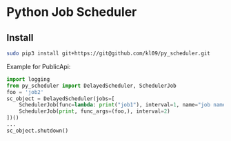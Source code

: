 Python Job Scheduler
=========================

## Install
```bash
sudo pip3 install git+https://git@github.com/kl09/py_scheduler.git
```

>

Example for PublicApi:

```python
import logging
from py_scheduler import DelayedScheduler, SchedulerJob
foo = 'job2'
sc_object = DelayedScheduler(jobs=[
    SchedulerJob(func=lambda: print("job1"), interval=1, name="job name", logging_level=logging.INFO),
    SchedulerJob(print, func_args=(foo,), interval=2)
])()
...
sc_object.shutdown()
```